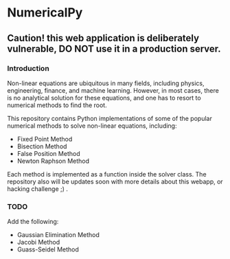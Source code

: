 # NumericalPy 
## Caution! this web application is deliberately vulnerable, DO NOT use it in a production server.

### Introduction

Non-linear equations are ubiquitous in many fields, including physics, engineering, finance, and machine learning. However, in most cases, there is no analytical solution for these equations, and one has to resort to numerical methods to find the root.

This repository contains Python implementations of some of the popular numerical methods to solve non-linear equations, including:

- Fixed Point Method
- Bisection Method
- False Position Method
- Newton Raphson Method

Each method is implemented as a function inside the solver class. 
The repository also will be updates soon with more details about this webapp, or hacking challenge ;) .

### TODO
Add the following:
- Gaussian Elimination Method
- Jacobi Method
- Guass-Seidel Method
